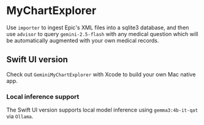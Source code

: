 # MyChartExplorer

Use `importer` to ingest Epic's XML files into a sqlite3 database, and then use `advisor` to query `gemini-2.5-flash` with any medical question which will be automatically augmented with your own medical records.

## Swift UI version

Check out `GeminiMyChartExplorer` with Xcode to build your own Mac native app.

### Local inference support

The Swift UI version supports local model inference using `gemma3:4b-it-qat` via `Ollama`.
